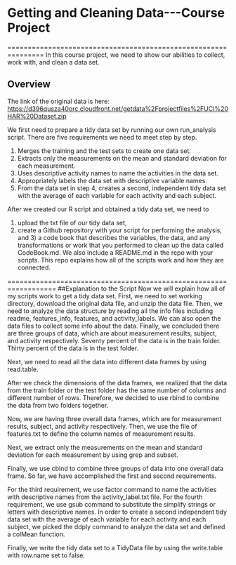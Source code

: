 # Getting and Cleaning Data---Course Project
===============================================================
In this course project, we need to show our abilities to collect, work with, and clean a data set.

## Overview
The link of the original data is here:
https://d396qusza40orc.cloudfront.net/getdata%2Fprojectfiles%2FUCI%20HAR%20Dataset.zip

We first need to prepare a tidy data set by running our own run_analysis script.
There are five requirements we need to meet step by step.
1) Merges the training and the test sets to create one data set.
2) Extracts only the measurements on the mean and standard deviation for each measurement. 
3) Uses descriptive activity names to name the activities in the data set.
4) Appropriately labels the data set with descriptive variable names. 
5) From the data set in step 4, creates a second, independent tidy data set with the average of each variable for each activity and each subject.

After we created our R script and obtained a tidy data set, we need to 
 1) upload the txt file of our tidy data set, 
 2) create a Github repository with your script for performing the analysis,
 and 3) a code book that describes the variables, the data, and any transformations or work that you performed to clean up the data called CodeBook.md. 
We also include a README.md in the repo with your scripts. This repo explains how all of the scripts work and how they are connected.  

==================================================================
##Explanation to the Script
Now we will explain how all of my scripts work to get a tidy data set.
First, we need to set working directory, download the original data file, and unzip the data file.
Then, we need to analyze the data structure by reading all the info files including readme, features_info, features, and activity_labels. We can also open the data files to collect some info about the data. Finally, we concluded there are three groups of data, which are about measurement results, subject, and activity respectively.  Seventy percent of the data is in the train folder. Thirty percent of the data is in the test folder.

Next, we need to read all the data into different data frames by using read.table.

After we check the dimensions of the data frames, we realized that the data from the train folder or the test folder has the same number of columns and different number of rows. Therefore, we decided to use rbind to combine the data from two folders together.
 
Now, we are having three overall data frames, which are for measurement results, subject, and activity respectively. Then, we use the file of features.txt to define the column names of measurement results.

Next, we extract only the measurements on the mean and standard deviation for each measurement by using grep and subset. 

Finally, we use cbind to combine three groups of data into one overall data frame. So far, we have accomplished the first and second requirements.

For the third requirement, we use factor command to name the activities with descriptive names from the activity_label.txt file.
For the fourth requirement, we use gsub command to substitute the simplify strings or letters with descriptive names.
In order to create a second independent tidy data set with the average of each variable for each activity and each subject, we picked the ddply command to analyze the data set and defined a colMean function.

Finally, we write the tidy data set to a TidyData file by using the write.table with row.name set to false.
